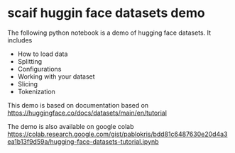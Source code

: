 # scaif huggin face datasets demo

The following python notebook is a demo of hugging face datasets. It includes
* How to load data
* Splitting
* Configurations
* Working with your dataset
* Slicing
* Tokenization

This demo is based on documentation based on https://huggingface.co/docs/datasets/main/en/tutorial

The demo is also available on google colab
https://colab.research.google.com/gist/pablokris/bdd81c6487630e20d4a3ea1b13f9d59a/hugging-face-datasets-tutorial.ipynb


